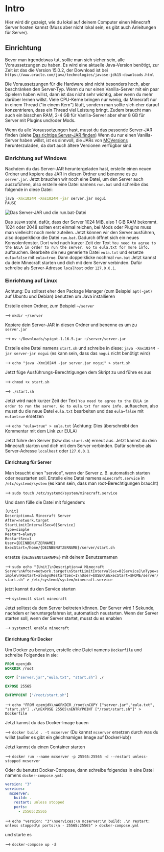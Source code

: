 # Intro

Hier wird dir gezeigt, wie du lokal auf deinem Computer einen Minecraft Server hosten kannst (Muss aber nicht lokal sein, es gibt auch Anleitungen für Server).

## Einrichtung

Bevor man irgendetwas tut, sollte man sich sicher sein, alle Voraussetzungen zu haben. Es wird eine aktuelle Java-Version benötigt, zur Zeit ist das die Version 15.0.2, der Download ist bei `https://www.oracle.com/java/technologies/javase-jdk15-downloads.html`

Die Voraussetzungen für die Hardware sind nicht besonders hoch, aber beschränken den Server-Typ. Wenn du nur einen Vanilla-Server mit ein paar Spielern haben willst, dann ist das nicht sehr wichtig, aber wenn du mehr darüber lernen willst. Viele CPU-Kerne bringen nur wenig, da Minecraft nur in einem Thread ("in einem Kern") läuft, sondern man sollte sich eher darauf konzentrieren, dass ein Thread viel Leistung bringt. Zudem braucht man auch ein bisschen RAM, 2-4 GB für Vanilla-Server aber eher 8 GB für Server mit Plugins und/oder Mods.

Wenn du alle Voraussetzungen hast, musst du das passende Server-JAR finden (siehe [Das richtige Server-JAR finden](Das_richtige_Server_JAR_finden.md))
Wenn du nur einen Vanilla-Server haben willst, ist es sinnvoll, die JARs von [MCVersions](https://mcversions.net) herunterzuladen, da dort auch ältere Versionen verfügbar sind.

### Einrichtung auf Windows

Nachdem du das Server-JAR heruntergeladen hast, erstelle einen neuen Ordner und kopiere das JAR in diesen Ordner und benenne es zu `server.jar`. Jetzt brauchen wir noch eine Datei, um den Server auch auszuführen, also erstelle eine Datei namens `run.bat` und schreibe das folgende in diese Datei:

```sh
java -Xmx1024M -Xms1024M -jar server.jar nogui
PAUSE
```

![Das Server-JAR und die `run.bat`-Datei](https://i.imgur.com/RDvuoer.png)

Das `1024M` steht, dafür, dass der Server 1024 MiB, also 1 GiB RAM bekommt. 1024 oder 2048 sollten erst einmal reichen, bei Mods oder Plugins muss man vielleicht noch mehr zuteilen. Jetzt können wir den Server ausführen, also doppelklicke die Datei `run.bat`. Dadurch öffnet sich ein neues Konsolenfenster. Dort wird nach kurzer Zeit der Text `You need to agree to the EULA in order to run the server. Go to eula.txt for more info.` auftauchen. Bearbeite die neu generierte Datei `eula.txt` und ersetze `eula=false` mit `eula=true`. Dann doppelklicke nochmal `run.bat` Jetzt kannst du dein Minecraft starten und dich mit dem Server verbinden. Dafür schreibe als Server-Adresse `localhost` oder `127.0.0.1`.


### Einrichtung auf Linux

Achtung: Du solltest eher den Package Manager (zum Beispiel `apt(-get)` auf Ubuntu und Debian) benutzen um Java installieren

Erstelle einen Ordner, zum Beispiel `~/server`

--> `mkdir ~/server`

Kopiere dein Server-JAR in diesen Ordner und benenne es um zu `server.jar`

--> `mv ~/Downloads/spigot-1.16.5.jar ~/server/server.jar`

Erstelle eine Datei namens `start.sh` und schreibe in diese: `java -Xmx1024M -jar server-jar nogui` (es kann sein, dass das `nogui` nicht benötigt wird)

--> `echo "java -Xmx1024M -jar server.jar nogui" > start.sh`

Jetzt füge Ausführungs-Berechtigungen dem Skript zu und führe es aus

--> `chmod +x start.sh`

--> `./start.sh`

Jetzt wird nach kurzer Zeit der Text `You need to agree to the EULA in order to run the server. Go to eula.txt for more info.` auftauchen, also musst du die neue Datei `eula.txt` bearbeiten und das `eula=false` mit `eula=true` ersetzen

--> `echo "eula=true" > eula.txt` (Achtung: Dies überschreibt den Kommentar mit dem Link zur EULA)

Jetzt führe den Server (bzw das `start.sh`) erneut aus. Jetzt kannst du dein Minecraft starten und dich mit dem Server verbinden. Dafür schreibe als Server-Adresse `localhost` oder `127.0.0.1`.

#### Einrichtung für Server

Man braucht einen "service", wenn der Server z. B. automatisch starten oder neustarten soll.
Erstelle eine Datei namens `minecraft.service` in `/etc/systemd/system` (es kann sein, dass man root-Berechtigungen braucht)

--> `sudo touch /etc/systemd/system/minecraft.service`

Und dann fülle die Datei mit folgendem:

```txt
[Unit]
Description=A Minecraft Server
After=network.target
StartLimitIntervalSec=0[Service]
Type=simple
Restart=always
RestartSec=1
User={DEINBENUTZERNAME}
ExecStart=/home/{DEINBENUTZERNAME}/server/start.sh
```

ersetze `{DEINBENUTZERNAME}` mit deinem Benutzernamen

--> `sudo echo "[Unit]\nDescription=A Minecraft Server\nAfter=network.target\nStartLimitIntervalSec=0[Service]\nType=simple\nRestart=alwaysRestartSec=1\nUser=$USER\nExecStart=$HOME/server/start.sh" > /etc/systemd/system/minecraft.service`

jetzt kannst du den Service starten

--> `systemctl start minecraft`

Jetzt solltest du dem Server beitreten können.
Der Server wird 1 Sekunde, nachdem er heruntergefahren ist, automatisch neustarten. Wenn der Server starten soll, wenn der Server startet, musst du es enablen

--> `systemctl enable minecraft`

#### Einrichtung für Docker

Um Docker zu benutzen, erstelle eine Datei namens `Dockerfile` und schreibe Folgendes in sie:

```dockerfile
FROM openjdk
WORKDIR /root

COPY ["server.jar","eula.txt", "start.sh"] ./

EXPOSE 25565

ENTRYPOINT ["/root/start.sh"]
```

--> `echo "FROM openjdk\nWORKDIR /root\nCOPY ["server.jar","eula.txt", "start.sh"] ./\nEXPOSE 25565\nENTRYPOINT ["/root/start.sh"]" > Dockerfile`

Jetzt kannst du das Docker-Image bauen

--> `docker build . -t mcserver` (Du kannst `mcserver` ersetzen durch was du willst (außer es gibt ein gleichnamiges Image auf DockerHub))

Jetzt kannst du einen Container starten

--> `docker run --name mcserver -p 25565:25565 -d --restart unless-stopped mcserver`


Oder du benutzt Docker-Compose, dann schreibe folgendes in eine Datei namens `docker-compose.yml`:

```yml
version: "3"
services:
  mcserver:
    build: .
    restart: unless stopped
    ports:
      - 25565:25565
```

--> `echo "version: "3"\nservices:\n mcserver:\n build: .\n restart: unless stopped\n ports:\n - 25565:25565" > docker-compose.yml`

und starte es

--> `docker-compose up -d`

